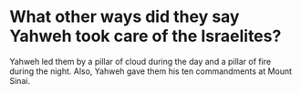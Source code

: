 # What other ways did they say Yahweh took care of the Israelites?

Yahweh led them by a pillar of cloud during the day and a pillar of fire during the night. Also, Yahweh gave them his ten commandments at Mount Sinai.
